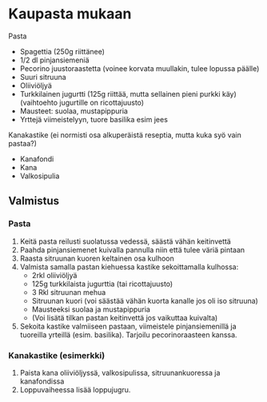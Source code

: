 # Kaupasta mukaan
Pasta
* Spagettia (250g riittänee)
* 1/2 dl pinjansiemeniä
* Pecorino juustoraastetta (voinee korvata muullakin, tulee lopussa päälle)
* Suuri sitruuna
* Oliiviöljyä
* Turkkilainen jugurtti (125g riittää, mutta sellainen pieni purkki käy) (vaihtoehto jugurtille on ricottajuusto)
* Mausteet: suolaa, mustapippuria
* Yrttejä viimeistelyyn, tuore basilika esim jees

Kanakastike (ei normisti osa alkuperäistä reseptia, mutta kuka syö vain pastaa?)
* Kanafondi
* Kana
* Valkosipulia

## Valmistus
### Pasta
1. Keitä pasta reilusti suolatussa vedessä, säästä vähän keitinvettä
2. Paahda pinjansiemenet kuivalla pannulla niin että tulee väriä pintaan
3. Raasta sitruunan kuoren keltainen osa kulhoon
4. Valmista samalla pastan kiehuessa kastike sekoittamalla kulhossa:
    * 2rkl oliiviöljyä
    * 125g turkkilaista jugurttia (tai ricottajuusto)
    * 3 Rkl sitruunan mehua
    * Sitruunan kuori (voi säästää vähän kuorta kanalle jos oli iso sitruuna)
    * Mausteeksi suolaa ja mustapippuria
    * (Voi lisätä tilkan pastan keitinvettä jos vaikuttaa kuivalta)
 5. Sekoita kastike valmiiseen pastaan, viimeistele pinjansiemenillä ja tuoreilla yrteillä (esim. basilika). Tarjoilu pecorinoraasteen kanssa.
### Kanakastike (esimerkki)
1. Paista kana oliiviöljyssä, valkosipulissa, sitruunankuoressa ja kanafondissa
2. Loppuvaiheessa lisää loppujugru.

